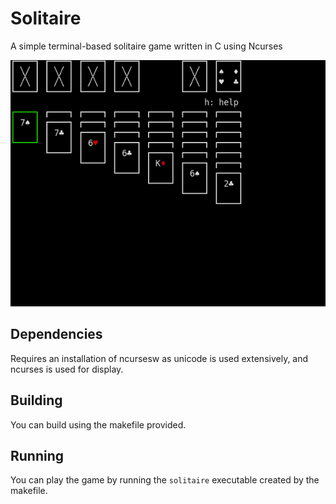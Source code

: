 # Solitaire
A simple terminal-based solitaire game written in C using Ncurses

![](demo.gif)

## Dependencies
Requires an installation of ncursesw as unicode is used extensively, and ncurses is used for display.

## Building
You can build using the makefile provided.

## Running
You can play the game by running the `solitaire` executable created by the makefile.
